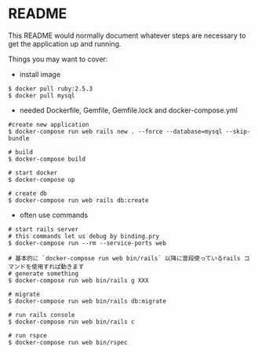 # README

This README would normally document whatever steps are necessary to get the
application up and running.

Things you may want to cover:

* install image   

```
$ docker pull ruby:2.5.3
$ docker pull mysql
```

* needed Dockerfile, Gemfile, Gemfile.lock and docker-compose.yml

```
#create new application
$ docker-compose run web rails new . --force --database=mysql --skip-bundle

# build
$ docker-compose build

# start docker
$ docker-compose up

# create db
$ docker-compose run web rails db:create
```

* often use commands

```
# start rails server
# this commands let us debug by binding.pry
$ docker-compose run --rm --service-ports web

# 基本的に `docker-compose run web bin/rails` 以降に普段使っているrails コマンドを使用すれば動きます
# generate something
$ docker-compose run web bin/rails g XXX

# migrate
$ docker-compose run web bin/rails db:migrate

# run rails console
$ docker-compose run web bin/rails c

# run rspce
$ docker-compose run web bin/rspec
```
